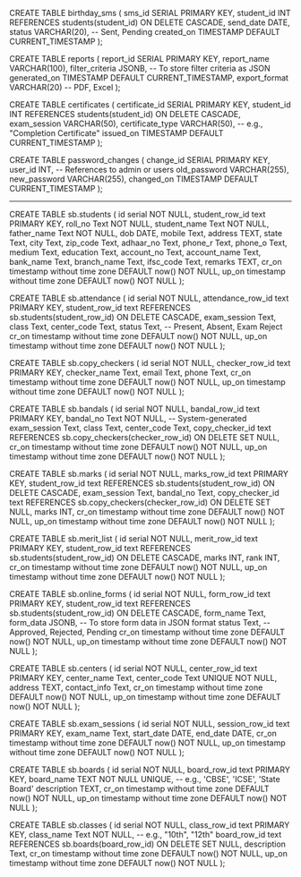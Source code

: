 

CREATE TABLE birthday_sms (
    sms_id SERIAL PRIMARY KEY,
    student_id INT REFERENCES students(student_id) ON DELETE CASCADE,
    send_date DATE,
    status VARCHAR(20), -- Sent, Pending
    created_on TIMESTAMP DEFAULT CURRENT_TIMESTAMP
);


CREATE TABLE reports (
    report_id SERIAL PRIMARY KEY,
    report_name VARCHAR(100),
    filter_criteria JSONB, -- To store filter criteria as JSON
    generated_on TIMESTAMP DEFAULT CURRENT_TIMESTAMP,
    export_format VARCHAR(20) -- PDF, Excel
);

CREATE TABLE certificates (
    certificate_id SERIAL PRIMARY KEY,
    student_id INT REFERENCES students(student_id) ON DELETE CASCADE,
    exam_session VARCHAR(50),
    certificate_type VARCHAR(50), -- e.g., "Completion Certificate"
    issued_on TIMESTAMP DEFAULT CURRENT_TIMESTAMP
);


CREATE TABLE password_changes (
    change_id SERIAL PRIMARY KEY,
    user_id INT, -- References to admin or users
    old_password VARCHAR(255),
    new_password VARCHAR(255),
    changed_on TIMESTAMP DEFAULT CURRENT_TIMESTAMP
);




--------------------------------

CREATE TABLE sb.students (
    id serial NOT NULL,
    student_row_id text  PRIMARY KEY,
    roll_no Text NOT NULL,
    student_name Text NOT NULL,
    father_name Text NOT NULL,
    dob DATE,
    mobile Text,
    address TEXT,
    state Text,
    city Text,
    zip_code Text,
    adhaar_no Text,
    phone_r Text,
    phone_o Text,
    medium Text,
    education Text,
    account_no Text,
    account_name Text,
    bank_name Text,
    branch_name Text,
    ifsc_code Text,
    remarks TEXT,
    cr_on timestamp without time zone DEFAULT now() NOT NULL,
    up_on timestamp without time zone DEFAULT now() NOT NULL
);

CREATE TABLE sb.attendance (
    id serial NOT NULL,
    attendance_row_id text  PRIMARY KEY,
    student_row_id text REFERENCES sb.students(student_row_id) ON DELETE CASCADE,
    exam_session Text,
    class Text,
    center_code Text,
    status Text, -- Present, Absent, Exam Reject
    cr_on timestamp without time zone DEFAULT now() NOT NULL,
    up_on timestamp without time zone DEFAULT now() NOT NULL
);

CREATE TABLE sb.copy_checkers (
    id serial NOT NULL,
    checker_row_id text PRIMARY KEY,
    checker_name Text,
    email Text,
    phone Text,
    cr_on timestamp without time zone DEFAULT now() NOT NULL,
    up_on timestamp without time zone DEFAULT now() NOT NULL
);


CREATE TABLE sb.bandals (
     id serial NOT NULL,
    bandal_row_id text PRIMARY KEY,
    bandal_no Text NOT NULL, -- System-generated
    exam_session Text,
    class Text,
    center_code Text,
    copy_checker_id text REFERENCES sb.copy_checkers(checker_row_id) ON DELETE SET NULL,
    cr_on timestamp without time zone DEFAULT now() NOT NULL,
    up_on timestamp without time zone DEFAULT now() NOT NULL
);


CREATE TABLE sb.marks (
    id serial NOT NULL,
    marks_row_id text PRIMARY KEY,
    student_row_id text REFERENCES sb.students(student_row_id) ON DELETE CASCADE,
    exam_session Text,
    bandal_no Text,
    copy_checker_id text REFERENCES sb.copy_checkers(checker_row_id) ON DELETE SET NULL,
    marks INT,
    cr_on timestamp without time zone DEFAULT now() NOT NULL,
    up_on timestamp without time zone DEFAULT now() NOT NULL
);

CREATE TABLE sb.merit_list (
    id serial NOT NULL,
    merit_row_id text PRIMARY KEY,
    student_row_id text REFERENCES sb.students(student_row_id) ON DELETE CASCADE,
    marks INT,
    rank INT,
    cr_on timestamp without time zone DEFAULT now() NOT NULL,
    up_on timestamp without time zone DEFAULT now() NOT NULL
);





CREATE TABLE sb.online_forms (
    id serial NOT NULL,
    form_row_id text PRIMARY KEY,
    student_row_id text REFERENCES sb.students(student_row_id) ON DELETE CASCADE,
    form_name Text,
    form_data JSONB, -- To store form data in JSON format
    status Text, -- Approved, Rejected, Pending
    cr_on timestamp without time zone DEFAULT now() NOT NULL,
    up_on timestamp without time zone DEFAULT now() NOT NULL
);



CREATE TABLE sb.centers (
    id serial NOT NULL,
    center_row_id text PRIMARY KEY,
    center_name Text,
    center_code Text UNIQUE NOT NULL,
    address TEXT,
    contact_info Text,
    cr_on timestamp without time zone DEFAULT now() NOT NULL,
    up_on timestamp without time zone DEFAULT now() NOT NULL
);



CREATE TABLE sb.exam_sessions (
    id serial NOT NULL,
    session_row_id text PRIMARY KEY,
    exam_name Text,
    start_date DATE,
    end_date DATE,
    cr_on timestamp without time zone DEFAULT now() NOT NULL,
    up_on timestamp without time zone DEFAULT now() NOT NULL
);







CREATE TABLE sb.boards (
    id serial NOT NULL,
    board_row_id text PRIMARY KEY,
    board_name TEXT NOT NULL UNIQUE,  -- e.g., 'CBSE', 'ICSE', 'State Board'
    description TEXT,
    cr_on timestamp without time zone DEFAULT now() NOT NULL,
    up_on timestamp without time zone DEFAULT now() NOT NULL
);


CREATE TABLE sb.classes (
    id serial NOT NULL,
    class_row_id text PRIMARY KEY,
    class_name Text NOT NULL,  -- e.g., "10th", "12th"
    board_row_id text REFERENCES sb.boards(board_row_id) ON DELETE SET NULL,
    description Text,
    cr_on timestamp without time zone DEFAULT now() NOT NULL,
    up_on timestamp without time zone DEFAULT now() NOT NULL
);










